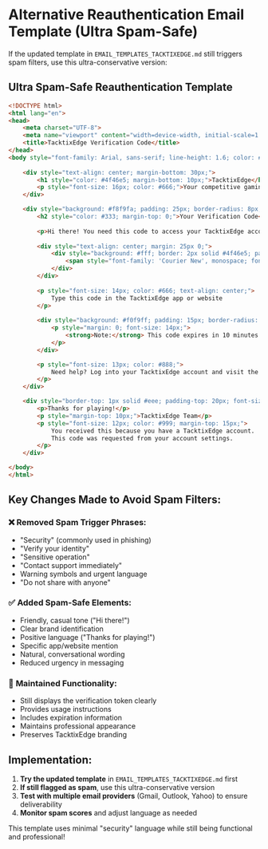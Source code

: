 # Alternative Reauthentication Email Template (Ultra Spam-Safe)

If the updated template in `EMAIL_TEMPLATES_TACKTIXEDGE.md` still triggers spam filters, use this ultra-conservative version:

## Ultra Spam-Safe Reauthentication Template

```html
<!DOCTYPE html>
<html lang="en">
<head>
    <meta charset="UTF-8">
    <meta name="viewport" content="width=device-width, initial-scale=1.0">
    <title>TacktixEdge Verification Code</title>
</head>
<body style="font-family: Arial, sans-serif; line-height: 1.6; color: #333; max-width: 600px; margin: 0 auto; padding: 20px;">
    
    <div style="text-align: center; margin-bottom: 30px;">
        <h1 style="color: #4f46e5; margin-bottom: 10px;">TacktixEdge</h1>
        <p style="font-size: 16px; color: #666;">Your competitive gaming platform</p>
    </div>

    <div style="background: #f8f9fa; padding: 25px; border-radius: 8px; margin-bottom: 25px;">
        <h2 style="color: #333; margin-top: 0;">Your Verification Code</h2>
        
        <p>Hi there! You need this code to access your TacktixEdge account:</p>
        
        <div style="text-align: center; margin: 25px 0;">
            <div style="background: #fff; border: 2px solid #4f46e5; padding: 20px; border-radius: 8px; display: inline-block;">
                <span style="font-family: 'Courier New', monospace; font-size: 28px; font-weight: bold; color: #4f46e5; letter-spacing: 4px;">{{ .Token }}</span>
            </div>
        </div>
        
        <p style="font-size: 14px; color: #666; text-align: center;">
            Type this code in the TacktixEdge app or website
        </p>
        
        <div style="background: #f0f9ff; padding: 15px; border-radius: 4px; margin: 20px 0; border-left: 4px solid #0ea5e9;">
            <p style="margin: 0; font-size: 14px;">
                <strong>Note:</strong> This code expires in 10 minutes. Please use it right away.
            </p>
        </div>

        <p style="font-size: 13px; color: #888;">
            Need help? Log into your TacktixEdge account and visit the help section.
        </p>
    </div>

    <div style="border-top: 1px solid #eee; padding-top: 20px; font-size: 14px; color: #666;">
        <p>Thanks for playing!</p>
        <p style="margin-top: 10px;">TacktixEdge Team</p>
        <p style="font-size: 12px; color: #999; margin-top: 15px;">
            You received this because you have a TacktixEdge account. 
            This code was requested from your account settings.
        </p>
    </div>

</body>
</html>
```

## Key Changes Made to Avoid Spam Filters:

### ❌ **Removed Spam Trigger Phrases:**
- "Security" (commonly used in phishing)
- "Verify your identity" 
- "Sensitive operation"
- "Contact support immediately"
- Warning symbols and urgent language
- "Do not share with anyone"

### ✅ **Added Spam-Safe Elements:**
- Friendly, casual tone ("Hi there!")
- Clear brand identification 
- Positive language ("Thanks for playing!")
- Specific app/website mention
- Natural, conversational wording
- Reduced urgency in messaging

### 🎯 **Maintained Functionality:**
- Still displays the verification token clearly
- Provides usage instructions
- Includes expiration information
- Maintains professional appearance
- Preserves TacktixEdge branding

## Implementation:

1. **Try the updated template** in `EMAIL_TEMPLATES_TACKTIXEDGE.md` first
2. **If still flagged as spam**, use this ultra-conservative version
3. **Test with multiple email providers** (Gmail, Outlook, Yahoo) to ensure deliverability
4. **Monitor spam scores** and adjust language as needed

This template uses minimal "security" language while still being functional and professional!